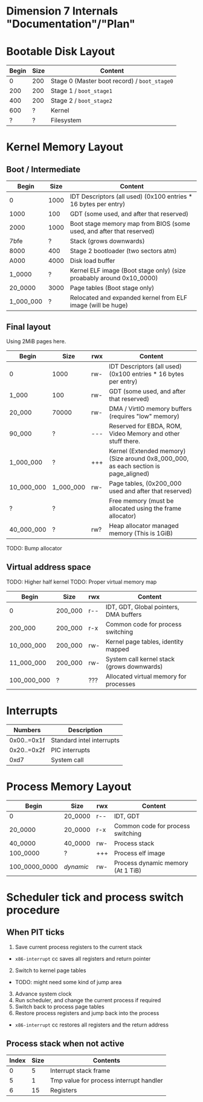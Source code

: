 Dimension 7 Internals "Documentation"/"Plan"
============================================

# Bootable Disk Layout

Begin | Size  | Content
------|-------|--------
    0 |   200 | Stage 0 (Master boot record) / `boot_stage0`
  200 |   200 | Stage 1 / `boot_stage1`
  400 |   200 | Stage 2 / `boot_stage2`
  600 |     ? | Kernel
    ? |     ? | Filesystem


# Kernel Memory Layout

## Boot / Intermediate

Begin    | Size  | Content
---------|-------|--------
        0|   1000| IDT Descriptors (all used) (0x100 entries * 16 bytes per entry)
     1000|    100| GDT (some used, and after that reserved)
     2000|   1000| Boot stage memory map from BIOS (some used, and after that reserved)
     7bfe|      ?| Stack (grows downwards)
     8000|    400| Stage 2 bootloader (two sectors atm)
     A000|   4000| Disk load buffer
   1_0000|      ?| Kernel ELF image (Boot stage only) (size proabably around 0x10_0000)
  20_0000|   3000| Page tables (Boot stage only)
1_000_000|      ?| Relocated and expanded kernel from ELF image (will be huge)

## Final layout

Using 2MiB pages here.

Begin      | Size     |rwx| Content
-----------|----------|---|--------
          0|      1000|rw-| IDT Descriptors (all used) (0x100 entries * 16 bytes per entry)
      1_000|       100|rw-| GDT (some used, and after that reserved)
     20_000|     70000|rw-| DMA / VirtIO memory buffers (requires "low" memory)
     90_000|         ?|---| Reserved for EBDA, ROM, Video Memory and other stuff there.
  1_000_000|         ?|+++| Kernel (Extended memory) (Size around 0x8_000_000, as each section is page_aligned)
 10_000_000| 1_000_000|rw-| Page tables, (0x200_000 used and after that reserved)
          ?|         ?|   | Free memory (must be allocated using the frame allocator)
 40_000_000|         ?|rw?| Heap allocator managed memory (This is 1GiB)

TODO: Bump allocator

## Virtual address space

TODO: Higher half kernel
TODO: Proper virtual memory map

Begin       | Size    |rwx| Content
------------|---------|---|---------
           0| 200_000 |r--| IDT, GDT, Global pointers, DMA buffers
     200_000| 200_000 |r-x| Common code for process switching
  10_000_000| 200_000 |rw-| Kernel page tables, identity mapped
  11_000_000| 200_000 |rw-| System call kernel stack (grows downwards)
 100_000_000|       ? |???| Allocated virtual memory for processes

# Interrupts

Numbers     | Description
------------|-------------
0x00..=0x1f | Standard intel interrupts
0x20..=0x2f | PIC interrupts
0xd7        | System call

# Process Memory Layout

Begin         | Size    |rwx| Content
--------------|---------|---|---------
             0| 20_0000 |r--| IDT, GDT
       20_0000| 20_0000 |r-x| Common code for process switching
       40_0000| 40_0000 |rw-| Process stack
      100_0000|       ? |+++| Process elf image
 100_0000_0000|*dynamic*|rw-| Process dynamic memory (At 1 TiB)



# Scheduler tick and process switch procedure

## When PIT ticks

1. Save current process registers to the current stack
  * `x86-interrupt` cc saves all registers and return pointer
2. Switch to kernel page tables
  * TODO: might need some kind of jump area
3. Advance system clock
4. Run scheduler, and change the current process if required
5. Switch back to process page tables
6. Restore process registers and jump back into the process
  * `x86-interrupt` cc restores all registers and the return address

## Process stack when not active

Index | Size | Contents
------|------|----------
0     | 5    | Interrupt stack frame
5     | 1    | Tmp value for process interrupt handler
6     | 15   | Registers